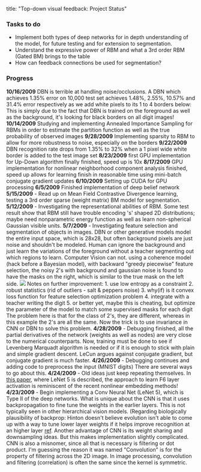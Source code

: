 title: "Top-down visual feedback: Project Status"

### Tasks to do

  * Implement both types of deep networks for in depth understanding of the model, for future testing and for extension to segmentation.
  * Understand the expressive power of RBM and what a 3rd order RBM (Gated BM) brings to the table
  * How can feedback connections be used for segmentation?

###  Progress

**10/16/2009** DBN is terrible at handling noise/occlusions. A DBN which achieves 1.35% error on 10,000 test set achieves 1.48%, 2.55%, 10.57% and 31.4% error respectively as we add white pixels to its 1 to 4 borders below:  This is simply due to the fact that DBN is trained on the foreground as well as the background, it's looking for black borders on all digit images! **10/14/2009** Studying and implementing Annealed Importance Sampling for RBMs in order to estimate the partition function as well as the true probability of observed images **9/28/2009** Implementing sparsity to RBM to allow for more robustness to noise, especially on the borders **9/22/2009** DBN recognition rate drops from 1.35% to 32% when a 1 pixel wide white border is added to the test image set **8/23/2009** first GPU implementation for Up-Down algorithm finally finished, speed up is 10x **8/17/2009** GPU implementation for nonlinear neighborhood component analysis finished, speed up allows for learning finish in reasonable time using mini-batch conjugate gradient updates **6/10/2009** Setting up CUDA for GPU processing **6/5/2009** Finished implementation of deep belief network **5/15/2009** - Read up on Mean Field Contrastive Divergence learning, testing a 3rd order sparse (weight matrix) BM model for segmentation. **5/12/2009** - Investigating the representational abilities of RBM. Some test result show that RBM still have trouble encoding 's' shaped 2D distributions; maybe need nonparametric energy function as well as learn non-spherical Gaussian visible units. **5/7/2009** - Investigating feature selection and segmentation of objects in images. DBN or other generative models model the entire input space, which is 28x28, but often background pixels are just noise and shouldn't be modeled. Human can ignore the background and just learn the variations of the foreground without a teacher segmenting out which regions to learn. Computer Vision can not. using a coherence model (hack before a Bayesian model), with backward "greedy piecewise" feature selection, the noisy 2's with background and gaussian noise is found to have the masks on the right, which is similar to the true mask on the left side. ![](http://compneuro.uwaterloo.ca/cnrglab/?q=system/files/background_noise.png) Notes on further improvement: 1. use low entropy as a constraint 2. robust statistics (rid of outliers - salt & peppers noise) 3. why(if) is it convex loss function for feature selection optimization problem 4. integrate with a teacher writing the digit 5. or better yet, maybe this is cheating, but optimize the parameter of the model to match some supervised masks for each digit The problem here is that for the class of 2's, they are different, whereas in this example the 2's are all the same. Now the trick is to use invariance in CNN or DBN to solve this problem. **4/28/2009** - Debugging finished, all the partial derivatives of the network (weights as well as nodes) are very close to the numerical counterparts. Now, training must be done to see if Levenberg Marquadt algorithm is needed or if it is enough to stick with plain and simple gradient descent. LeCun argues against conjugate gradient, but conjugate gradient is much faster. **4/26/2009** - Debugging continues and adding code to preprocess the input (MNIST digits) There are several ways to go about this. **4/24/2009** - Old ideas just keep repeating themselves. In [this paper](http://yann.lecun.com/exdb/publis/pdf/lecun-98.pdf), where LeNet 5 is described, the approach to learn F6 layer activation is reminiscent of the recent nonlinear embedding methods! **4/23/2009** - Begin implementing a Conv Neural Net (LeNet 5), which is Type II of the deep networks. What is unique about the CNN is that it uses backpropagation to fine tune the weights in the earlier layers. This is not typically seen in other hierarchical vision models. (Regarding biologically plausibility of backprop: Hinton doesn't believe evolution isn't able to come up with a way to tune lower layer weights if it helps improve recognition at an higher layer [ref](http://www.cs.toronto.edu/~hinton/absps/montrealTR.pdf). Another advantage of CNN is its weight sharing and downsampling ideas. But this makes implementation slightly complicated. CNN is also a misnomer, since all that is necessary is filtering or dot product. I'm guessing the reason it was named "Convolution" is for the property of filtering across the 2D image. In image processing, convolution and filtering (correlation) is often the same since the kernel is symmetric.
